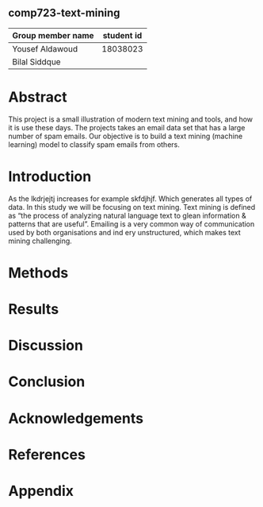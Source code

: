comp723-text-mining
--------------------

Group member name | student id 
------------------|------------
Yousef Aldawoud | 18038023
Bilal Siddque |
 
# Abstract
This project is a small illustration of modern text mining and tools, 
and how it is use these days. The projects takes an email data set that has a large number of spam emails.
Our objective is to build a text mining (machine learning) model to classify spam emails from others.


# Introduction

As the lkdrjejtj increases for example skfdjhjf.
Which generates all types of data. In this study we will be focusing on text mining. 
Text mining is defined as “the process of analyzing natural language text to glean information 
& patterns that are useful”. 
Emailing is a very common way of communication used by both organisations and ind
ery unstructured, which makes text mining challenging.

# Methods

# Results

# Discussion

# Conclusion

# Acknowledgements

# References

# Appendix